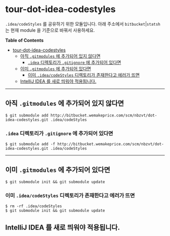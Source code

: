 # tour-dot-idea-codestyles

`.idea/codeStyles` 를 공유하기 위한 모듈입니다.
아래 주소에서 `bitbucket`|`statsh` 는 현재 module 을 기준으로 바꿔서 사용하세요.

<!-- markdown-toc start - Don't edit this section. Run M-x markdown-toc-generate-toc again -->
**Table of Contents**

- [tour-dot-idea-codestyles](#tour-dot-idea-codestyles)
    - [아직 `.gitmodules` 에 추가되어 있지 않다면](#아직-gitmodules-에-추가되어-있지-않다면)
        - [`.idea` 디렉토리가 `.gitignore` 에 추가되어 있다면](#idea-디렉토리가-gitignore-에-추가되어-있다면)
    - [이미 `.gitmodules` 에 추가되어 있다면](#이미-gitmodules-에-추가되어-있다면)
        - [이미 `.idea/codeStyles` 디렉토리가 존재한다고 에러가 뜨면](#이미-ideacodestyles-디렉토리가-존재한다고-에러가-뜨면)
    - [IntelliJ IDEA 를 새로 띄워야 적용됩니다.](#intellij-idea-를-새로-띄워야-적용됩니다)

<!-- markdown-toc end -->


----
## 아직 `.gitmodules` 에 추가되어 있지 않다면

```
$ git submodule add http://bitbucket.wemakeprice.com/scm/nbzvt/dot-idea-codestyles.git .idea/codeStyles
```

### `.idea` 디렉토리가 `.gitignore` 에 추가되어 있다면

```
$ git submodule add -f http://bitbucket.wemakeprice.com/scm/nbzvt/dot-idea-codestyles.git .idea/codeStyles
```

----
## 이미 `.gitmodules` 에 추가되어 있다면

```
$ git submodule init && git submodule update
```

### 이미 `.idea/codeStyles` 디렉토리가 존재한다고 에러가 뜨면

```
$ rm -rf .idea/codeStyles
$ git submodule init && git submodule update
```

## IntelliJ IDEA 를 새로 띄워야 적용됩니다.

